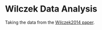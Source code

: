 # Wilczek Data Analysis

Taking the data from the [Wilczek2014 paper](dx.doi.org/10.1073/pnas.1406314111).


